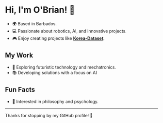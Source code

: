 # Hi, I'm O'Brian! 👋

- 🌍 Based in Barbados.
- 💻 Passionate about robotics, AI, and innovative projects.
- 🎮 Enjoy creating projects like **[Korea-Dataset](https://github.com/OBrian-bit/Korea-Dataset)**.


## My Work
- 🚀 Exploring futuristic technology and mechatronics.
- 📚 Developing solutions with a focus on AI 

## Fun Facts
- 🧠 Interested in philosophy and psychology.

---
Thanks for stopping by my GitHub profile! 🚀
